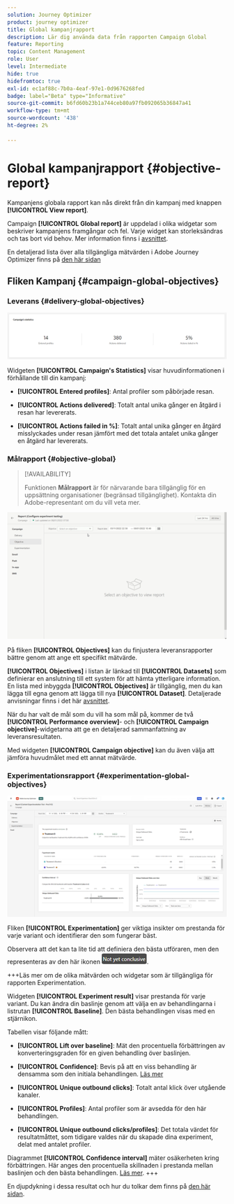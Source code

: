 ```yaml
---
solution: Journey Optimizer
product: journey optimizer
title: Global kampanjrapport
description: Lär dig använda data från rapporten Campaign Global
feature: Reporting
topic: Content Management
role: User
level: Intermediate
hide: true
hidefromtoc: true
exl-id: ec1af88c-7b0a-4eaf-97e1-0d9676268fed
badge: label="Beta" type="Informative"
source-git-commit: b6fd60b23b1a744ceb80a97fb092065b36847a41
workflow-type: tm+mt
source-wordcount: '438'
ht-degree: 2%

---
```


# Global kampanjrapport {#objective-report}

Kampanjens globala rapport kan nås direkt från din kampanj med knappen **[!UICONTROL View report]**.

Campaign **[!UICONTROL Global report]** är uppdelad i olika widgetar som beskriver kampanjens framgångar och fel. Varje widget kan storleksändras och tas bort vid behov. Mer information finns i [avsnittet](../reports/global-report.md#modify-dashboard).

En detaljerad lista över alla tillgängliga mätvärden i Adobe Journey Optimizer finns på [den här sidan](global-report.md#list-of-components-global.md)

## Fliken Kampanj {#campaign-global-objectives}

### Leverans {#delivery-global-objectives}

![](assets/campaign_report_global_1.png)

Widgeten **[!UICONTROL Campaign's Statistics]** visar huvudinformationen i förhållande till din kampanj:

* **[!UICONTROL Entered profiles]**: Antal profiler som påbörjade resan.

* **[!UICONTROL Actions delivered]**: Totalt antal unika gånger en åtgärd i resan har levererats.

* **[!UICONTROL Actions failed in %]**: Totalt antal unika gånger en åtgärd misslyckades under resan jämfört med det totala antalet unika gånger en åtgärd har levererats.

### Målrapport {#objective-global}

>[!AVAILABILITY]
>
>Funktionen **Målrapport** är för närvarande bara tillgänglig för en uppsättning organisationer (begränsad tillgänglighet). Kontakta din Adobe-representant om du vill veta mer.

![](assets/performance_report.gif)

På fliken **[!UICONTROL Objectives]** kan du finjustera leveransrapporter bättre genom att ange ett specifikt mätvärde.

**[!UICONTROL Objectives]** i listan är länkad till **[!UICONTROL Datasets]** som definierar en anslutning till ett system för att hämta ytterligare information. En lista med inbyggda **[!UICONTROL Objectives]** är tillgänglig, men du kan lägga till egna genom att lägga till nya **[!UICONTROL Dataset]**. Detaljerade anvisningar finns i det här [avsnittet](../reports/reporting-configuration.md).

När du har valt de mål som du vill ha som mål på, kommer de två **[!UICONTROL Performance overview]**- och **[!UICONTROL Campaign objective]**-widgetarna att ge en detaljerad sammanfattning av leveransresultaten.

Med widgeten **[!UICONTROL Campaign objective]** kan du även välja att jämföra huvudmålet med ett annat mätvärde.

### Experimentationsrapport {#experimentation-global-objectives}

![](assets/experimentation_report_3.png)

Fliken **[!UICONTROL Experimentation]** ger viktiga insikter om prestanda för varje variant och identifierar den som fungerar bäst.

Observera att det kan ta lite tid att definiera den bästa utföraren, men den representeras av den här ikonen ![](assets/experimentation_report_1.png).

+++Läs mer om de olika mätvärden och widgetar som är tillgängliga för rapporten Experimentation.

Widgeten **[!UICONTROL Experiment result]** visar prestanda för varje variant. Du kan ändra din baslinje genom att välja en av behandlingarna i listrutan **[!UICONTROL Baseline]**. Den bästa behandlingen visas med en stjärnikon.

Tabellen visar följande mått:

* **[!UICONTROL Lift over baseline]**: Mät den procentuella förbättringen av konverteringsgraden för en given behandling över baslinjen.

* **[!UICONTROL Confidence]**: Bevis på att en viss behandling är densamma som den initiala behandlingen. [Läs mer](../content-management/experiment-calculations.md#understand-confidence)

* **[!UICONTROL Unique outbound clicks]**: Totalt antal klick över utgående kanaler.

* **[!UICONTROL Profiles]**: Antal profiler som är avsedda för den här behandlingen.

* **[!UICONTROL Unique outbound clicks/profiles]**: Det totala värdet för resultatmåttet, som tidigare valdes när du skapade dina experiment, delat med antalet profiler.

Diagrammet **[!UICONTROL Confidence interval]** mäter osäkerheten kring förbättringen. Här anges den procentuella skillnaden i prestanda mellan baslinjen och den bästa behandlingen. [Läs mer](../content-management/experiment-calculations.md#confidence-intervals).
+++

En djupdykning i dessa resultat och hur du tolkar dem finns på [den här sidan](../content-management/get-started-experiment.md#interpret-results).
